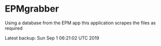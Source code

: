 # EPMgrabber
Using a database from the EPM app this application scrapes the files as required


Latest backup: Sun Sep 1 06:21:02 UTC 2019
